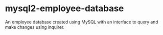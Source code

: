 # mysql2-employee-database
An employee database created using MySQL with an interface to query and make changes using inquirer. 
